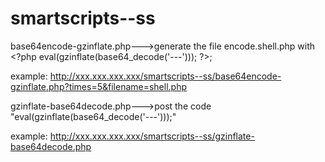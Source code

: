# smartscripts--ss

base64encode-gzinflate.php--->generate the file encode.shell.php with \<?php eval(gzinflate(base64_decode('---'))); ?\>;

example: http://xxx.xxx.xxx.xxx/smartscripts--ss/base64encode-gzinflate.php?times=5&filename=shell.php


gzinflate-base64decode.php--->post the code "eval(gzinflate(base64_decode('---')));"

example: http://xxx.xxx.xxx.xxx/smartscripts--ss/gzinflate-base64decode.php
 
